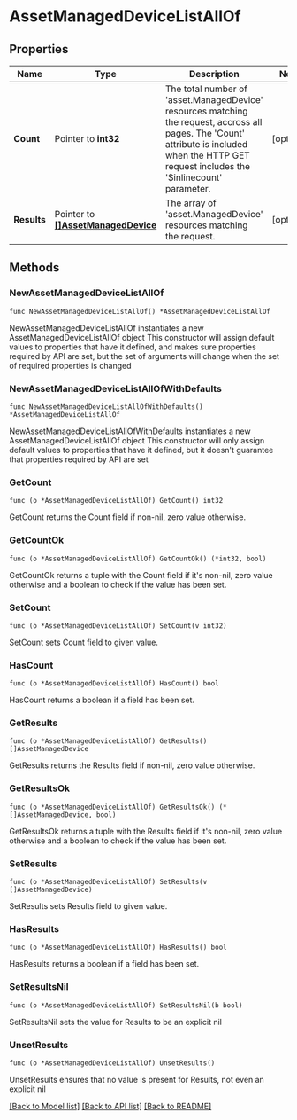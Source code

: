 # AssetManagedDeviceListAllOf

## Properties

Name | Type | Description | Notes
------------ | ------------- | ------------- | -------------
**Count** | Pointer to **int32** | The total number of &#39;asset.ManagedDevice&#39; resources matching the request, accross all pages. The &#39;Count&#39; attribute is included when the HTTP GET request includes the &#39;$inlinecount&#39; parameter. | [optional] 
**Results** | Pointer to [**[]AssetManagedDevice**](asset.ManagedDevice.md) | The array of &#39;asset.ManagedDevice&#39; resources matching the request. | [optional] 

## Methods

### NewAssetManagedDeviceListAllOf

`func NewAssetManagedDeviceListAllOf() *AssetManagedDeviceListAllOf`

NewAssetManagedDeviceListAllOf instantiates a new AssetManagedDeviceListAllOf object
This constructor will assign default values to properties that have it defined,
and makes sure properties required by API are set, but the set of arguments
will change when the set of required properties is changed

### NewAssetManagedDeviceListAllOfWithDefaults

`func NewAssetManagedDeviceListAllOfWithDefaults() *AssetManagedDeviceListAllOf`

NewAssetManagedDeviceListAllOfWithDefaults instantiates a new AssetManagedDeviceListAllOf object
This constructor will only assign default values to properties that have it defined,
but it doesn't guarantee that properties required by API are set

### GetCount

`func (o *AssetManagedDeviceListAllOf) GetCount() int32`

GetCount returns the Count field if non-nil, zero value otherwise.

### GetCountOk

`func (o *AssetManagedDeviceListAllOf) GetCountOk() (*int32, bool)`

GetCountOk returns a tuple with the Count field if it's non-nil, zero value otherwise
and a boolean to check if the value has been set.

### SetCount

`func (o *AssetManagedDeviceListAllOf) SetCount(v int32)`

SetCount sets Count field to given value.

### HasCount

`func (o *AssetManagedDeviceListAllOf) HasCount() bool`

HasCount returns a boolean if a field has been set.

### GetResults

`func (o *AssetManagedDeviceListAllOf) GetResults() []AssetManagedDevice`

GetResults returns the Results field if non-nil, zero value otherwise.

### GetResultsOk

`func (o *AssetManagedDeviceListAllOf) GetResultsOk() (*[]AssetManagedDevice, bool)`

GetResultsOk returns a tuple with the Results field if it's non-nil, zero value otherwise
and a boolean to check if the value has been set.

### SetResults

`func (o *AssetManagedDeviceListAllOf) SetResults(v []AssetManagedDevice)`

SetResults sets Results field to given value.

### HasResults

`func (o *AssetManagedDeviceListAllOf) HasResults() bool`

HasResults returns a boolean if a field has been set.

### SetResultsNil

`func (o *AssetManagedDeviceListAllOf) SetResultsNil(b bool)`

 SetResultsNil sets the value for Results to be an explicit nil

### UnsetResults
`func (o *AssetManagedDeviceListAllOf) UnsetResults()`

UnsetResults ensures that no value is present for Results, not even an explicit nil

[[Back to Model list]](../README.md#documentation-for-models) [[Back to API list]](../README.md#documentation-for-api-endpoints) [[Back to README]](../README.md)


